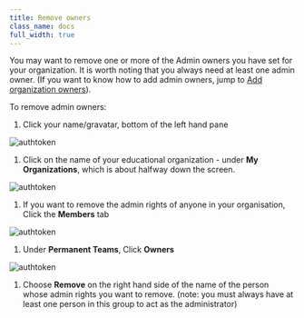 ```yaml
---
title: Remove owners
class_name: docs
full_width: true
---
```


You may want to remove one or more of the Admin owners you have set for your organization. It is worth noting that you always need at least one admin owner. (If you want to know how to add admin owners, jump to [Add organization owners](/docs/teacher/create/addteachers)).

To remove admin owners:

1. Click your name/gravatar, bottom of the left hand pane
<img alt="authtoken" src="/img/docs/class_administration/profilepic.png" class="simple"/>

1. Click on the name of your  educational organization - under **My Organizations**, which is about halfway down the screen. 
<img alt="authtoken" src="/img/docs/class_administration/addteachers/myschoolorg.png" class="simple"/>

1. If you want to remove the admin rights of anyone in your organisation, Click the **Members** tab
<img alt="authtoken" src="/img/docs/manage_organization/memberstab.png" class="simple"/>

1. Under **Permanent Teams**, Click **Owners**
<img alt="authtoken" src="/img/docs/manage_organization/owners.png" class="simple"/>

1. Choose **Remove** on the right hand side of the name of the person whose admin rights you want to remove. (note: you must always have at least one person in this group to act as the administrator) 
